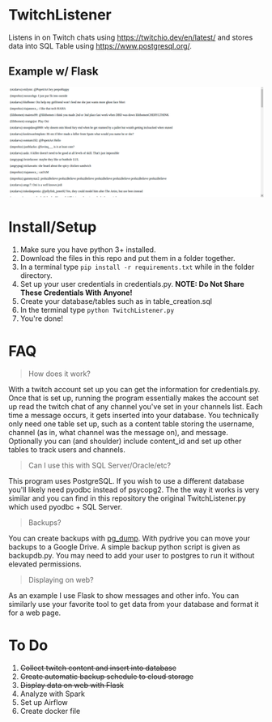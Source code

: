 # TwitchListener
Listens in on Twitch chats using https://twitchio.dev/en/latest/ and stores data into SQL Table using https://www.postgresql.org/. 

## Example w/ Flask
![Basic Example](https://github.com/Poxxy/TwitchListener/blob/main/example1.png?raw=true)

# Install/Setup

1. Make sure you have python 3+ installed.
2. Download the files in this repo and put them in a folder together.
3. In a terminal type ``pip install -r requirements.txt`` while in the folder directory.
4. Set up your user credentials in credentials.py. **NOTE: Do Not Share These Credentials With Anyone!**
5. Create your database/tables such as in table_creation.sql
6. In the terminal type `python TwitchListener.py`
7. You're done!

# FAQ

> How does it work? 

With a twitch account set up you can get the information for credentials.py. Once that is set up, running the program essentially makes the account set up read the twitch chat of any channel you've set in your channels list. Each time a message occurs, it gets inserted into your database. You technically only need one table set up, such as a content table storing the username, channel (as in, what channel was the message on), and message. Optionally you can (and shoulder) include content_id and set up other tables to track users and channels. 

> Can I use this with SQL Server/Oracle/etc?

This program uses PostgreSQL. If you wish to use a different database you'll likely need pyodbc instead of psycopg2. The the way it works is very similar and you can find in this repository the original TwitchListener.py which used pyodbc + SQL Server. 

> Backups?

You can create backups with [pg_dump](https://www.postgresql.org/docs/9.1/backup-dump.html). With pydrive you can move your backups to a Google Drive. A simple backup python script is given as backupdb.py. You may need to add your user to postgres to run it without elevated permissions.

> Displaying on web?

As an example I use Flask to show messages and other info. You can similarly use your favorite tool to get data from your database and format it for a web page.

# To Do

1. ~~Collect twitch content and insert into database~~
2. ~~Create automatic backup schedule to cloud storage~~
3. ~~Display data on web with Flask~~
4. Analyze with Spark
5. Set up Airflow
6. Create docker file
